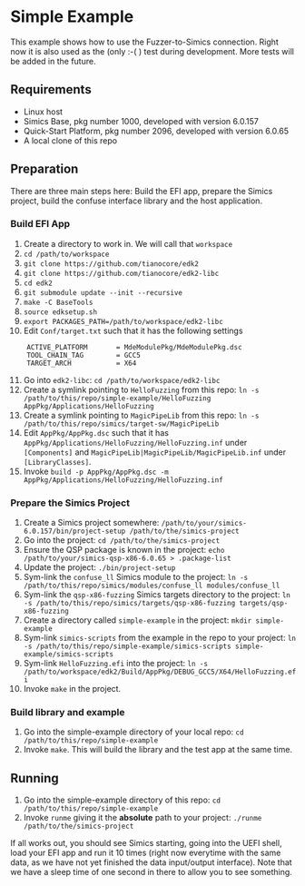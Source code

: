 # Simple Example

This example shows how to use the Fuzzer-to-Simics connection. Right now it is also used as the (only :-( ) test during development. More tests will be added in the future.

## Requirements

- Linux host
- Simics Base, pkg number 1000, developed with version 6.0.157
- Quick-Start Platform, pkg number 2096, developed with version 6.0.65
- A local clone of this repo

## Preparation

There are three main steps here: Build the EFI app, prepare the Simics project, build the confuse interface library and the host application.

### Build EFI App

1. Create a directory to work in. We will call that `workspace`
2. `cd /path/to/workspace`
3. `git clone https://github.com/tianocore/edk2`
4. `git clone https://github.com/tianocore/edk2-libc`
5. `cd edk2`
6. `git submodule update --init --recursive`
7. `make -C BaseTools`
8. `source edksetup.sh`
9. `export PACKAGES_PATH=/path/to/workspace/edk2-libc`
10. Edit `Conf/target.txt` such that it has the following settings
```
    ACTIVE_PLATFORM       = MdeModulePkg/MdeModulePkg.dsc
    TOOL_CHAIN_TAG        = GCC5
    TARGET_ARCH           = X64
```
11. Go into `edk2-libc`: `cd /path/to/workspace/edk2-libc`
12. Create a symlink pointing to `HelloFuzzing` from this repo: `ln -s /path/to/this/repo/simple-example/HelloFuzzing AppPkg/Applications/HelloFuzzing`
13. Create a symlink pointing to `MagicPipeLib` from this repo: `ln -s /path/to/this/repo/simics/target-sw/MagicPipeLib`
13. Edit `AppPkg/AppPkg.dsc` such that it has `AppPkg/Applications/HelloFuzzing/HelloFuzzing.inf` under `[Components]` and `MagicPipeLib|MagicPipeLib/MagicPipeLib.inf` under `[LibraryClasses]`.
14. Invoke `build -p AppPkg/AppPkg.dsc -m AppPkg/Applications/HelloFuzzing/HelloFuzzing.inf`

### Prepare the Simics Project

1. Create a Simics project somewhere: `/path/to/your/simics-6.0.157/bin/project-setup /path/to/the/simics-project`
2. Go into the project: `cd /path/to/the/simics-project`
3. Ensure the QSP package is known in the project: `echo /path/to/your/simics-qsp-x86-6.0.65 > .package-list`
4. Update the project: `./bin/project-setup`
5. Sym-link the `confuse_ll` Simics module to the project: `ln -s /path/to/this/repo/simics/modules/confuse_ll modules/confuse_ll`
6. Sym-link the `qsp-x86-fuzzing` Simics targets directory to the project: `ln -s /path/to/this/repo/simics/targets/qsp-x86-fuzzing targets/qsp-x86-fuzzing`
7. Create a directory called `simple-example` in the project: `mkdir simple-example`
8. Sym-link `simics-scripts` from the example in the repo to your project: `ln -s /path/to/this/repo/simple-example/simics-scripts simple-example/simics-scripts`
9. Sym-link `HelloFuzzing.efi` into the project: `ln -s /path/to/workspace/edk2/Build/AppPkg/DEBUG_GCC5/X64/HelloFuzzing.efi`
10. Invoke `make` in the project.

### Build library and example

1. Go into the simple-example directory of your local repo: `cd /path/to/this/repo/simple-example`
2. Invoke `make`. This will build the library and the test app at the same time.

## Running

1. Go into the simple-example directory of this repo: `cd /path/to/this/repo/simple-example`
2. Invoke `runme` giving it the **absolute** path to your project: `./runme /path/to/the/simics-project`

If all works out, you should see Simics starting, going into the UEFI shell, load your EFI app and run it 10 times (right now everytime with the same data, as we have not yet finished the data input/output interface). Note that we have a sleep time of one second in there to allow you to see something.

